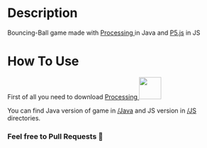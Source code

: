 # Description
Bouncing-Ball game made with [Processing ](http://processing.org) in Java and [P5.js](http://p5js.org) in JS


# How To Use
First of all you need to download <a href="https://processing.org/download" target="_blank">Processing <img src="https://processing.org/img/processing3-logo.png" width="50"></a>


You can find Java version of game in
[/Java](Java) and JS version in [/JS](JS) directories.


### Feel free to Pull Requests 🥳
